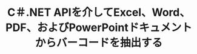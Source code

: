---
############################# Static ############################
layout: "auto-gen-gist"
draft: false
path: "ja/parser/net/extract/barcode/potx/"
otherformats: DOC DOT DOCX DOCM DOTX DOTM TXT ODT OTT RTF PDF XHTML MHTML MD XML EPUB FB2 CHM XLS XLT XLSX XLSM XLSB XLTX XLTM ODS CSV OTS XLA XLAM PPT PPTX  PPS POT PPSX PPTM PPSM ODP OTP PST OST EML EMLX MSG ONE 

############################# Head ############################
head_title: "PDF、DOCX、PPTX、XLSX、EPUBなどからバーコードを抽出するための.NET API "
head_description: "GroupDocs.Parser .NET APIを使用すると、ソフトウェア開発者は.NET Apps内のPDF、DOC、DOCX、PPT、PPTX、EML、MSG、XLS、XLSX、CSV、ODT、RTF、およびEPUBドキュメントからバーコードを抽出できます。"

############################# Header ############################
title: "C＃.NET APIを介してExcel、Word、PDF、およびPowerPointドキュメントからバーコードを抽出する"
description: "GroupDocs.Parser .NET APIを使用すると、プログラマーはPDF、DOC、DOCX、PPT、PPTX、EML、MSG、XLS、XLSX、CSV、ODT、RTF、EPUBのドキュメントまたはページからバーコードを抽出できます。."

######################### Download Button #######################
button:
    enable: true

############################# About ############################
about:
    enable: true
    title: ".NET APIを介してExcel、Word、PDF、その他のドキュメントからバーコードを抽出する方法は？"
    content: |
       バーコードは、製品のスキャンと識別、自動車部品の追跡、在庫管理など、多くのコンテキストで世界中で一般的に使用されている数字と文字の機械可読表現です。 GroupDocs.Parser for .NETは、PDF、電子メール、電子書籍、Microsoft Office形式（Word（DOC、DOCX））など、サポートされているさまざまな種類のドキュメント形式からテキスト、画像、バーコードを抽出するためのソリューションを開発者が開発するのに役立つ強力なAPIです。 ）、PowerPoint（PPT、PPTX）、Excel（XLS、XLSX）、Eメール（EML、MSG）形式など。 APIには、キーワードによるテキストの検索、正確なテキスト抽出、HTMLまたはマークダウン形式のテキスト抽出、座標によるテキスト領域の抽出、メタデータまたはバーコードの抽出など、いくつかの高度なドキュメント解析機能のサポートが含まれています。  

############################# content ############################
steps:
    enable: true
    block:
    - title_left: "C＃.NETを介してPOTX ドキュメントからバーコードを抽出する方法 "
      content_left: |
       GroupDocs.Parser .NET APIは、ソフトウェア開発者がPOTXドキュメントからバーコードを簡単に抽出するのに役立ちます。 次のC＃.NETコード例は、POTXドキュメントからバーコードを抽出する方法を示しています。 

      title_right: "ドキュメントからのバーコードの抽出"
      content_right: |
        * [パーサー](https://apireference.groupdocs.com/parser/net/groupdocs.parser/parser)クラスのインスタンスを作成します 
        * バーコード抽出がサポートされているかどうかを確認します
        * [getBarcodes](https://apireference.groupdocs.com/parser/net/groupdocs.parser/parser/methods/getBarcodes) メソッドを呼び出して、ドキュメント全体からすべてのバーコードを抽出します。
        * ドキュメント内のバーコードを繰り返します
        * ページインデックスとバーコード値を印刷します

      gisthash: "f9329c432da312e75f5f1c3702c02c52"
      gistfile: "barcode_extraction_form_documents.cs"

    - title_left: ".NETを介したPOTXドキュメントのページからのバーコードの抽出"
      content_left: |
       GroupDocs.Parser .NETを使用すると、ソフトウェアプログラマーはPOTXドキュメントのページからバーコードを抽出できます。 以下のC＃.NETコードは、POTXドキュメント内でバーコード抽出を実現する方法を示しています。 

      title_right: "C＃.NETを介してバーコードを抽出する"
      content_right: |
        * [パーサー](https://apireference.groupdocs.com/parser/net/groupdocs.parser/parser)クラスのインスタンスを作成します 
        * バーコード抽出サポートについてはドキュメントを確認してください
        * [getBarcodes](https://apireference.groupdocs.com/parser/net/groupdocs.parser/parser/methods/getBarcodes) メソッドを呼び出して、ドキュメント全体からすべてのバーコードを抽出します。
        * ページを繰り返し、ページ番号を印刷する
        * ページインデックスとバーコード値を印刷します
     
      gisthash: "80779aaa36b7d11b69c29296cfa73bd1"
      gistfile: "barcodes_extraction_form_documents_page.cs"
      
    - title_left: ".NETを介してPOTXドキュメントのページ領域からバーコードを取得する"
      content_left: |
       GroupDocs.Parser .NETは、数行の.NETコードを使用してPOTXドキュメントからのバーコード抽出を完全にサポートする強力なAPIです。 次の.NETコード例は、POTXドキュメントページ領域からバーコード抽出を実行する方法を示しています。

      title_right: "POTXページ領域からバーコードを抽出する "
      content_right: |
        * [パーサー](https://apireference.groupdocs.com/parser/net/groupdocs.parser/parser)クラスのインスタンスを作成します 
        * バーコード抽出サポートについてはドキュメントを確認してください
        * バーコード抽出に使用できるカスタマイズオプションを作成する
        * [getBarcodes](https://apireference.groupdocs.com/parser/net/groupdocs.parser/parser/methods/getBarcodes) メソッドをカスタマイズオプションを使用して呼び出して、ページの右上隅からバーコードを抽出します。
        * ページインデックスとバーコード値を印刷します
     
      gisthash: "932e868be1c52982f8c2ced2fc4c0640"
      gistfile: "barcodes_extraction_from_documents_page_area.cs"

    - title_left: "システム要求"
      content_left: |
        GroupDocs.Parser for .NETは、すべての主要なプラットフォームとオペレーティングシステムで完全にサポートされています。 完全なシステム要件ガイドについては、[システム要件]（hhttps：//docs.groupdocs.com/parser/net/system-requirements/）にアクセスしてください。以下のコードを実行する前に、次の前提条件がインストールされていることを確認してください。 システム：
        * オペレーティングシステム：Microsoft Windows、Linux、MacOS
        * 開発環境：Visual Studio、Xamarin、MonoDevelopなど
        * フレームワーク：.NETフレームワーク、.NET標準、.NETコア、モノラル
        * [NuGet](https://www.nuget.org/packages/GroupDocs.parser/) から最新バージョンのGroupDocs.Parser.NETAPIを入手します。
        
      title_right: "GroupDocs.Parserを使用する理由"
      content_right: |
        * サポートされているドキュメントからのプレーンテキスト抽出のサポート
        * ユーザー定義のテンプレートを介して解析するドキュメント。
        * 構造化テキスト抽出を完全にサポート
        * キーワードおよび正規表現によるテキスト検索
        * フォーマットされたテキスト、メタデータ、画像、コンテナ、および添付ファイルを抽出します。
        * サポートされている一部のドキュメント形式の目次を抽出します。
        * PDFドキュメントからフォームデータを解析します。
        * ドキュメントからハイパーリンクを抽出します

demos:
    enable: true


more_formats:
    enable: true


back_to_top:
    enable: true
---